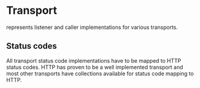 # Transport

represents listener and caller implementations for various transports.

## Status codes

All transport status code implementations have to be mapped to HTTP status codes.
HTTP has proven to be a well implemented transport and most other transports have collections available for status code mapping to HTTP.